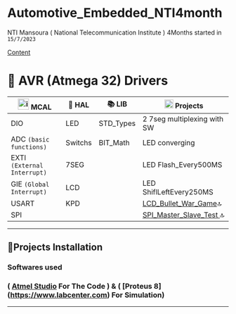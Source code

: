 # Automotive_Embedded_NTI4month
 NTI Mansoura  ( National Telecommunication Institute ) 4Months started in `15/7/2023 `
 
 [Content](https://www.nti.sci.eg/4m/tracks.php/)
 

#  🔌 AVR (Atmega 32) Drivers
| <img src="https://emoji.discadia.com/emojis/7896b70a-42c0-489d-9927-5ba0b0c619f3.PNG" alt="isolated" width="25" > MCAL  | 📀 HAL | 📚 LIB | <img src="https://emoji.discadia.com/emojis/28157f12-798b-40c7-b0e8-c7e425c45bd1.GIF" alt="isolated" width="20" > Projects |
| ---- | ---- | ---- | ---- |
| DIO |LED |STD_Types|2 7seg multiplexing with SW
| ADC `(basic functions)` |Switchs|BIT_Math|LED converging
| EXTI `(External Interrupt)` |7SEG||LED Flash_Every500MS
| GIE `(Global Interrupt)` |LCD||LED ShiflLeftEvery250MS
| USART|KPD||[LCD_Bullet_War_Game]()🔝
| SPI|||[SPI_Master_Slave_Test ]()🔝

---

## **📂Projects Installation**
  ### Softwares used 
  ### ( [Atmel Studio](https://www.microchip.com/en-us/tools-resources/develop/microchip-studio)   For The Code ) & ( [Proteus 8] (https://www.labcenter.com) For Simulation) 
---


